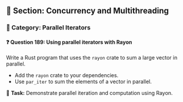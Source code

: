 ## 📘 Section: Concurrency and Multithreading  
### 🔹 Category: Parallel Iterators  
#### ❓ Question 189: Using parallel iterators with Rayon

Write a Rust program that uses the `rayon` crate to sum a large vector in parallel.

- Add the `rayon` crate to your dependencies.
- Use `par_iter` to sum the elements of a vector in parallel.

🔧 **Task:** Demonstrate parallel iteration and computation using Rayon.
